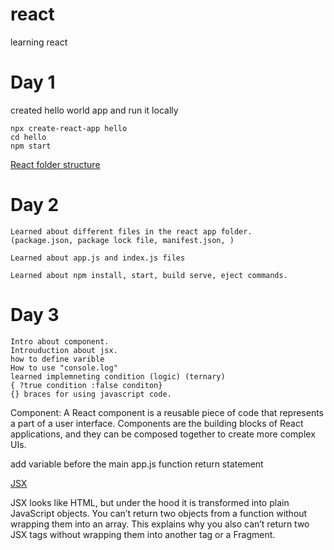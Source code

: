 # react
learning react

# Day 1

created hello world app and run it locally

    npx create-react-app hello
    cd hello
    npm start


[React folder structure](https://create-react-app.dev/docs/folder-structure)

# Day 2

    Learned about different files in the react app folder.
    (package.json, package lock file, manifest.json, )

    Learned about app.js and index.js files

    Learned about npm install, start, build serve, eject commands.


# Day 3

    Intro about component.
    Introuduction about jsx.
    how to define varible
    How to use "console.log"
    learned implemneting condition (logic) (ternary)
    { ?true condition :false conditon}
    {} braces for using javascript code.


Component:
A React component is a reusable piece of code that represents a part of a user interface. Components are the building blocks of React applications, and they can be composed together to create more complex UIs.


add variable before the main app.js function return statement



[JSX](https://legacy.reactjs.org/docs/introducing-jsx.html)

JSX looks like HTML, but under the hood it is transformed into plain JavaScript objects. You can’t return two objects from a function without wrapping them into an array. This explains why you also can’t return two JSX tags without wrapping them into another tag or a Fragment.

